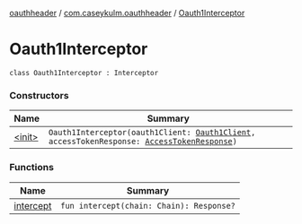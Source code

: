 [oauthheader](../../index.md) / [com.caseykulm.oauthheader](../index.md) / [Oauth1Interceptor](.)

# Oauth1Interceptor

`class Oauth1Interceptor : Interceptor`

### Constructors

| Name | Summary |
|---|---|
| [&lt;init&gt;](-init-.md) | `Oauth1Interceptor(oauth1Client: `[`Oauth1Client`](../-oauth1-client/index.md)`, accessTokenResponse: `[`AccessTokenResponse`](../../com.caseykulm.oauthheader.models/-access-token-response/index.md)`)` |

### Functions

| Name | Summary |
|---|---|
| [intercept](intercept.md) | `fun intercept(chain: Chain): Response?` |
